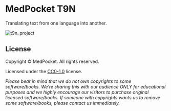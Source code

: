 # MedPocket T9N

Translating text from one language into another.

![t9n_project](t9n_project.png)

## License

Copyright &copy; MedPocket. All rights reserved.

Licensed under the [CC0-1.0](LICENSE) license.

*Please bear in mind that we do not own copyrights to some software/books.
We’re sharing this with our audience ONLY for educational purposes and we highly
encourage our visitors to purchase original licensed software/books. If someone with
copyrights wants us to remove some software/books, please contact us immediately.*
